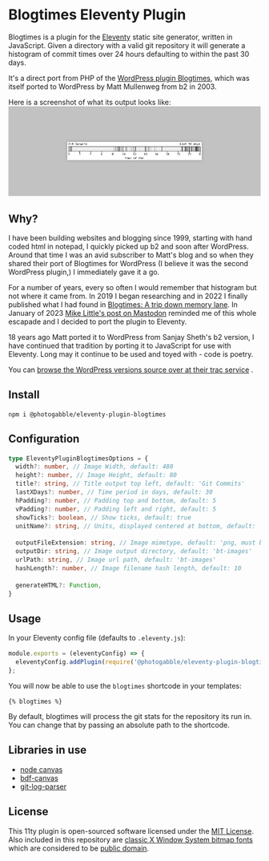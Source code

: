 # Blogtimes Eleventy Plugin

Blogtimes is a plugin for the [Eleventy](https://github.com/11ty/eleventy) static site generator, written in JavaScript.
Given a directory with a valid git repository it will generate a histogram of commit times over 24 hours defaulting to
within the past 30 days.

It's a direct port from PHP of
the [WordPress plugin Blogtimes](https://photogabble.co.uk/noteworthy/blogtimes-a-trip-down-memory-lane/), which was
itself ported to WordPress by Matt Mullenweg from b2 in 2003.

Here is a screenshot of what its output looks like:
![Blogtimes Histogram of git commit times, the x axis is in hours from 0 to 23, there are vertical lines to show minutes from midnight each git commit was made. The lines are shaded, the darker they are the more commits there were at that time](blogtimes.png)

## Why?

I have been building websites and blogging since 1999, starting with hand coded html in notepad, I quickly picked up b2
and soon after WordPress. Around that time I was an avid subscriber to Matt's blog and so when they shared their port of
Blogtimes for WordPress (I believe it was the second WordPress plugin,) I immediately gave it a go.

For a number of years, every so often I would remember that histogram but not where it came from. In 2019 I began
researching and in 2022 I finally published what I had found
in [Blogtimes: A trip down memory lane](https://photogabble.co.uk/noteworthy/blogtimes-a-trip-down-memory-lane/). In
January of 2023 [Mike Little's post on Mastodon](https://notacult.social/@mikelittle@mastodon.online/109750328046847753)
reminded me of this whole escapade and I decided to port the plugin to Eleventy.

18 years ago Matt ported it to WordPress from Sanjay Sheth's b2 version, I have continued that tradition by porting it
to JavaScript for use with Eleventy. Long may it continue to be used and toyed with - code is poetry.

You
can [browse the WordPress versions source over at their trac service](https://plugins.trac.wordpress.org/browser/blogtimes/)
.

## Install

```
npm i @photogabble/eleventy-plugin-blogtimes
```

## Configuration

```ts
type EleventyPluginBlogtimesOptions = {
  width?: number, // Image Width, default: 480
  height?: number, // Image Height, default: 80
  title?: string, // Title output top left, default: 'Git Commits'
  lastXDays?: number, // Time period in days, default: 30
  hPadding?: number, // Padding top and bottom, default: 5
  vPadding?: number, // Padding left and right, default: 5
  showTicks?: boolean, // Show ticks, default: true
  unitName?: string, // Units, displayed centered at bottom, default: 'hour of day'

  outputFileExtension: string, // Image mimetype, default: 'png, must be either png or jpg
  outputDir: string, // Image output directory, default: 'bt-images'
  urlPath: string, // Image url path, default: 'bt-images'
  hashLength?: number, // Image filename hash length, default: 10

  generateHTML?: Function,
}
```

## Usage

In your Eleventy config file (defaults to `.eleventy.js`):

```js
module.exports = (eleventyConfig) => {
  eleventyConfig.addPlugin(require('@photogabble/eleventy-plugin-blogtimes'),{});
};
```

You will now be able to use the `blogtimes` shortcode in your templates:

```nunjucks
{% blogtimes %}
```

By default, blogtimes will process the git stats for the repository its run in. You can change that by passing an absolute path to the shortcode.

## Libraries in use

- [node canvas](https://www.npmjs.com/package/canvas)
- [bdf-canvas](https://www.npmjs.com/package/bdf-canvas)
- [git-log-parser](https://www.npmjs.com/package/git-log-parser)

## License

This 11ty plugin is open-sourced software licensed under the [MIT License](LICENSE). Also included in this repository
are [classic X Window System bitmap fonts](https://www.cl.cam.ac.uk/~mgk25/ucs-fonts.html) which are considered to
be [public domain](https://creativecommons.org/publicdomain/mark/1.0/).
